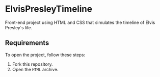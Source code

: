# ElvisPresleyTimeline

Front-end project using HTML and CSS that simulates the timeline of Elvis Presley's life.

## Requirements

To open the project, follow these steps:

1. Fork this repository.
2. Open the `HTML` archive.
